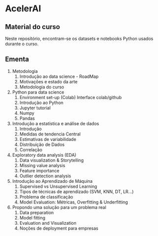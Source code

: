 # AcelerAI

## Material do curso

Neste repositório, encontram-se os datasets e notebooks Python usados durante o curso.

## Ementa

1. Metodologia 
    1. Introdução ao data science - RoadMap
    2. Motivações e estado da arte
    3. Metodologia do curso
2. Python para data science
    1. Environment set-up (Colab) Interface colab/github
    2. Introdução ao Python
    3. Jupyter tutorial
    4. Numpy
    5. Pandas
3. Introdução a estatística e análise de dados
    1. Introdução
    2. Medidas de tendencia Central
    3. Estimativas de variabilidade
    4. Distribuição de Dados
    5. Correlação
4. Exploratory data analysis (EDA)
    1. Data visualization & Storytelling
    2. Missing value analysis
    3. Feature importance
    4. Outlier detection analysis
5. Introdução ao Aprendizado de Máquina
    1. Supervised vs Unsupervised Learning
    2. Tipos de técnicas de aprendizado (SVM, KNN, DT, LR...)
    3. Problema de classificação
    4. Model Evaluation: Métricas, Overfitting & Underfitting
6. Propondo uma solução para um problema real
    1. Data preparation
    2. Model fitting
    3. Evaluation and Visualization
    4. Noções de deployment para empresas

